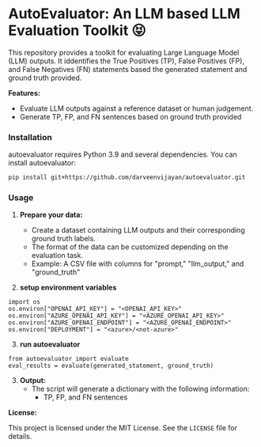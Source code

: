 # AutoEvaluator: An LLM based LLM Evaluation Toolkit :stuck_out_tongue_closed_eyes:

This repository provides a toolkit for evaluating Large Language Model (LLM) outputs. It iddentifies the True Positives (TP), False Positives (FP), and False Negatives (FN) statements based the generated statement and ground truth provided.

**Features:**

* Evaluate LLM outputs against a reference dataset or human judgement.
* Generate TP, FP, and FN sentences based on ground truth provided


### Installation

autoevaluator requires Python 3.9 and several dependencies. You can install autoevaluator:

```bash
pip install git+https://github.com/darveenvijayan/autoevaluator.git
```

### Usage

1. **Prepare your data:**
    * Create a dataset containing LLM outputs and their corresponding ground truth labels.
    * The format of the data can be customized depending on the evaluation task.
    * Example: A CSV file with columns for "prompt," "llm_output," and "ground_truth"

2. **setup environment variables**
```
import os
os.environ["OPENAI_API_KEY"] = "<OPENAI_API_KEY>"
os.environ["AZURE_OPENAI_API_KEY"] = "<AZURE_OPENAI_API_KEY>"
os.environ["AZURE_OPENAI_ENDPOINT"] = "<AZURE_OPENAI_ENDPOINT>"
os.environ["DEPLOYMENT"] = "<azure>/<not-azure>"
```

3. **run autoevaluator**
```
from autoevaluator import evaluate
eval_results = evaluate(generated_statement, ground_truth)
```

3. **Output:**
    * The script will generate a dictionary with the following information:
        * TP, FP, and FN sentences

**License:**

This project is licensed under the MIT License. See the `LICENSE` file for details.
